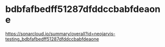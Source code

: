 # bdbfafbedff51287dfddccbabfdeaone
https://sonarcloud.io/summary/overall?id=neojarvis-testing_bdbfafbedff51287dfddccbabfdeaone

